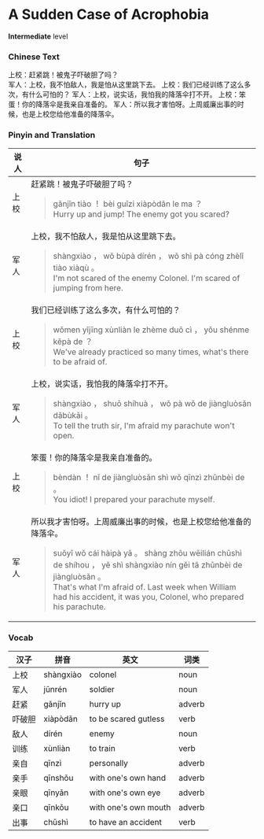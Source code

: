 # A Sudden Case of Acrophobia
**Intermediate** level
### Chinese Text
上校：赶紧跳！被鬼子吓破胆了吗？<br />军人：上校，我不怕敌人，我是怕从这里跳下去。
上校：我们已经训练了这么多次，有什么可怕的？
军人：上校，说实话，我怕我的降落伞打不开。
上校：笨蛋！你的降落伞是我亲自准备的。
军人：所以我才害怕呀。上周威廉出事的时候，也是上校您给他准备的降落伞。

### Pinyin and Translation
|说人|句子|
|----|----|
|上校|赶紧跳！被鬼子吓破胆了吗？<blockquote>gǎnjǐn tiào ！ bèi guǐzi xiàpòdǎn le ma ？<br />Hurry up and jump! The enemy got you scared?</blockquote>|
|军人|上校，我不怕敌人，我是怕从这里跳下去。<blockquote>shàngxiào ， wǒ bùpà dírén ， wǒ shì pà cóng zhèlǐ tiào xiàqù 。<br />I'm not scared of the enemy Colonel. I'm scared of jumping from here.</blockquote>|
|上校|我们已经训练了这么多次，有什么可怕的？<blockquote>wǒmen yǐjīng xùnliàn le zhème duō cì ， yǒu shénme kěpà de ？<br />We've already practiced so many times, what's there to be afraid of.</blockquote>|
|军人|上校，说实话，我怕我的降落伞打不开。<blockquote>shàngxiào ， shuō shíhuà ， wǒ pà wǒ de jiàngluòsǎn dǎbùkāi 。<br />To tell the truth sir, I'm afraid my parachute won't open.</blockquote>|
|上校|笨蛋！你的降落伞是我亲自准备的。<blockquote>bèndàn ！ nǐ de jiàngluòsǎn shì wǒ qīnzì zhǔnbèi de 。<br />You idiot! I prepared your parachute myself.</blockquote>|
|军人|所以我才害怕呀。上周威廉出事的时候，也是上校您给他准备的降落伞。<blockquote>suǒyǐ wǒ cái hàipà yā 。 shàng zhōu wēilián chūshì de shíhou ， yě shì shàngxiào nín gěi tā zhǔnbèi de jiàngluòsǎn 。<br />That's what I'm afraid of. Last week when William had his accident, it was you, Colonel, who prepared his parachute.</blockquote>|
### Vocab
|汉子|拼音|英文|词类|
|----|----|----|----|
|上校|shàngxiào|colonel|noun|
|军人|jūnrén|soldier|noun|
|赶紧|gǎnjǐn|hurry up|adverb|
|吓破胆|xiàpòdǎn|to be scared gutless|verb|
|敌人|dírén|enemy|noun|
|训练|xùnliàn|to train|verb|
|亲自|qīnzì|personally|adverb|
|亲手|qīnshǒu|with one's own hand|adverb|
|亲眼|qīnyǎn|with one's own eye|adverb|
|亲口|qīnkǒu|with one's own mouth|adverb|
|出事|chūshì|to have an accident|verb|